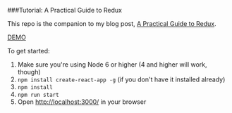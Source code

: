###Tutorial: A Practical Guide to Redux

This repo is the companion to my blog post, [A Practical Guide to Redux]().

[DEMO](http://lorenstewart.me/redux-wanted-list/)

To get started:
 1. Make sure you're using Node 6 or higher (4 and higher will work, though)
 2. `npm install create-react-app -g` (if you don't have it installed already)
 3. `npm install`
 4. `npm run start`
 5. Open [http://localhost:3000/](http://localhost:3000/) in your browser
